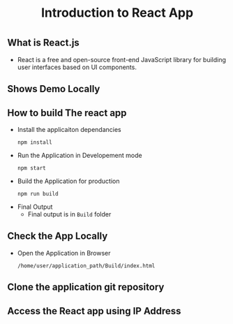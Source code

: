 ## <h1 align="center"> Introduction to React App <h1>

## What is React.js
  - React is a free and open-source front-end JavaScript library for building user interfaces based on UI components.
  
## Shows Demo Locally

## How to build The react app  

- Install the applicaiton dependancies
  ```
  npm install
  ```
- Run the Application in Developement mode
  ```
  npm start
  ```
- Build the Application for production 
  ```
  npm run build
  ```
- Final Output
  - Final output is in `Build` folder
  
## Check the App Locally
- Open the Application in Browser
  ``` 
  /home/user/application_path/Build/index.html
  ```

## Clone the application git repository

## Access the React app using IP Address

